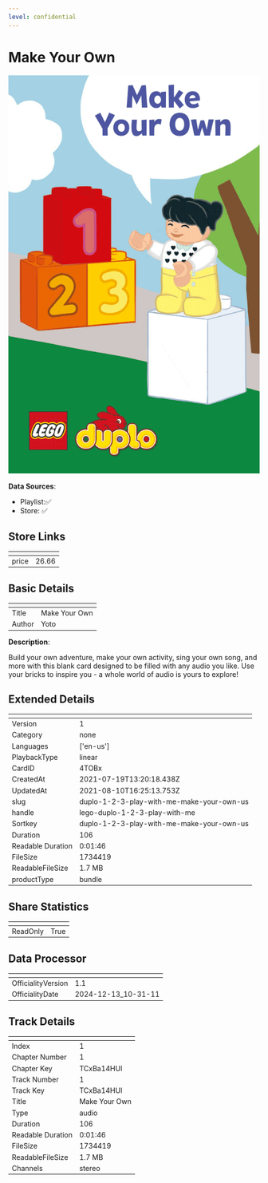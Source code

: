 ```yaml
---
level: confidential
---
```

# Make Your Own

![card_[4TOBx].png](../../img/cards/card_[4TOBx].png)

**Data Sources**: 

- Playlist:✅
- Store: ✅


## Store Links

| <!-- --> | <!-- --> |
| - | - |
| price | 26.66 |


## Basic Details

| <!-- --> | <!-- --> |
| - | - |
| Title | Make Your Own |
| Author | Yoto |

**Description**:

Build your own adventure, make your own activity, sing your own song, and more with this blank card designed to be filled with any audio you like. Use your bricks to inspire you - a whole world of audio is yours to explore!


## Extended Details

| <!-- --> | <!-- --> |
| - | - |
| Version | 1 |
| Category | none |
| Languages | ['en-us'] |
| PlaybackType | linear |
| CardID | 4TOBx |
| CreatedAt | 2021-07-19T13:20:18.438Z |
| UpdatedAt | 2021-08-10T16:25:13.753Z |
| slug | duplo-1-2-3-play-with-me-make-your-own-us |
| handle | lego-duplo-1-2-3-play-with-me |
| Sortkey | duplo-1-2-3-play-with-me-make-your-own-us |
| Duration | 106 |
| Readable Duration | 0:01:46 |
| FileSize | 1734419 |
| ReadableFileSize | 1.7 MB |
| productType | bundle |


## Share Statistics

| <!-- --> | <!-- --> |
| - | - |
| ReadOnly | True |


## Data Processor

| <!-- --> | <!-- --> |
| - | - |
| OfficialityVersion | 1.1
| OfficialityDate | 2024-12-13_10-31-11


## Track Details

| <!-- --> | <!-- --> |
| - | - |
| Index | 1 |
| Chapter Number | 1 |
| Chapter Key | TCxBa14HUl |
| Track Number | 1 |
| Track Key | TCxBa14HUl |
| Title | Make Your Own |
| Type | audio |
| Duration | 106 |
| Readable Duration | 0:01:46 |
| FileSize | 1734419 |
| ReadableFileSize | 1.7 MB |
| Channels | stereo |

